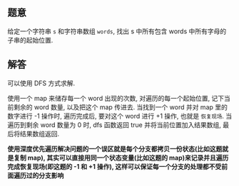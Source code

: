 ## 题意

给定一个字符串 `s` 和字符串数组 `words`, 找出 s 中所有包含 words 中所有字母的子串的起始位置.

## 解答

可以使用 DFS 方式求解.

使用一个 map 来储存每一个 word 出现的次数, 对遍历的每一个起始位置, 记下当前剩余的 word 数量, 以及把这个 map 传进去. 当找到一个 word 并对 map 里的数字进行 -1 操作时, 遍历完成后, 要对这个 word 进行 +1 操作, 也就是 `恢复现场`. 当遍历到剩余 word 数量为 0 时, dfs 函数返回 true 并将当前位置加入结果数组, 最后将结果数组返回.

**使用深度优先遍历解决问题的一个误区就是每个分支都拷贝一份状态(比如这题就是复制 map), 其实可以直接用同一个状态变量(比如这题的 map)来记录并且遍历完成恢复现场(即这题的 -1 和 +1 操作), 这样可以保证每一个分支的处理都不受前面遍历过的分支影响**
